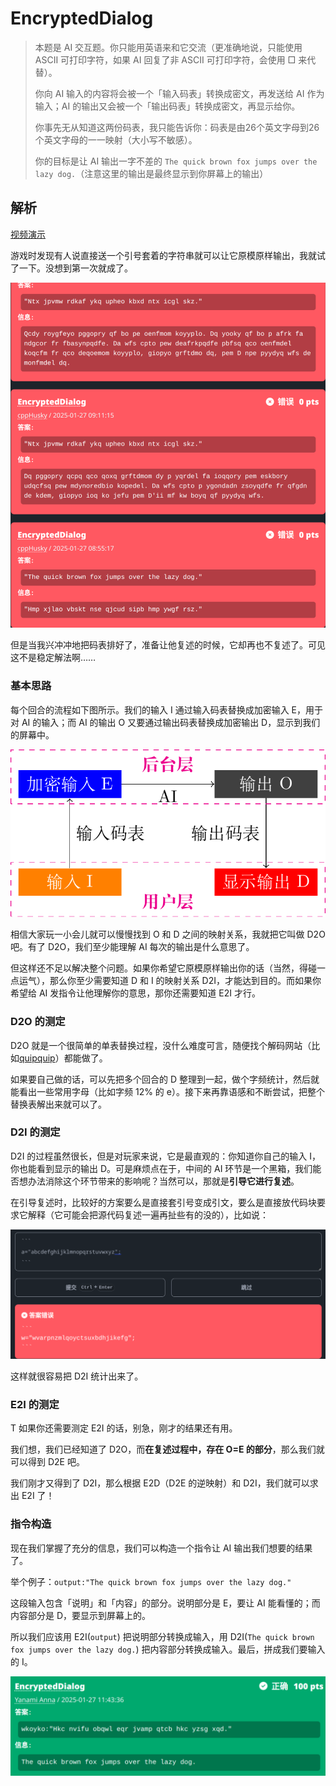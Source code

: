 # EncryptedDialog

> 本题是 AI 交互题。你只能用英语来和它交流（更准确地说，只能使用 ASCII 可打印字符，如果 AI 回复了非 ASCII 可打印字符，会使用 □ 来代替）。
>
> 你向 AI 输入的内容将会被一个「输入码表」转换成密文，再发送给 AI 作为输入；AI 的输出又会被一个「输出码表」转换成密文，再显示给你。
> 
> 你事先无从知道这两份码表，我只能告诉你：码表是由26个英文字母到26个英文字母的一一映射（大小写不敏感）。
>
> 你的目标是让 AI 输出一字不差的 `The quick brown fox jumps over the lazy dog.`（注意这里的输出是最终显示到你屏幕上的输出）

## 解析

[视频演示](https://www.bilibili.com/video/BV13vFTeAEzH?spm_id_from=333.788.videopod.episodes&vd_source=03c586261e9a3e1b7d76e7d62b7b0064&p=2)

游戏时发现有人说直接送一个引号套着的字符串就可以让它原模原样输出，我就试了一下。没想到第一次就成了。

![](assets/attempt.png)

但是当我兴冲冲地把码表排好了，准备让他复述的时候，它却再也不复述了。可见这不是稳定解法啊……

### 基本思路

每个回合的流程如下图所示。我们的输入 I 通过输入码表替换成加密输入 E，用于对 AI 的输入；而 AI 的输出 O 又要通过输出码表替换成加密输出 D，显示到我们的屏幕中。

![](assets/process.png)

相信大家玩一小会儿就可以慢慢找到 O 和 D 之间的映射关系，我就把它叫做 D2O 吧。有了 D2O，我们至少能理解 AI 每次的输出是什么意思了。

但这样还不足以解决整个问题。如果你希望它原模原样输出你的话（当然，得碰一点运气），那么你至少需要知道 D 和 I 的映射关系 D2I，才能达到目的。而如果你希望给 AI 发指令让他理解你的意思，那你还需要知道 E2I 才行。

### D2O 的测定

D2O 就是一个很简单的单表替换过程，没什么难度可言，随便找个解码网站（比如[quipquip](https://quipquip.com)）都能做了。

如果要自己做的话，可以先把多个回合的 D 整理到一起，做个字频统计，然后就能看出一些常用字母（比如字频 12% 的 e）。接下来再靠语感和不断尝试，把整个替换表解出来就可以了。

### D2I 的测定

D2I 的过程虽然很长，但是对玩家来说，它是最直观的：你知道你自己的输入 I，你也能看到显示的输出 D。可是麻烦点在于，中间的 AI 环节是一个黑箱，我们能否想办法消除这个环节带来的影响呢？当然可以，那就是**引导它进行复述**。

在引导复述时，比较好的方案要么是直接套引号变成引文，要么是直接放代码块要求它解释（它可能会把源代码复述一遍再扯些有的没的），比如说：

![](assets/code-input.png)

这样就很容易把 D2I 统计出来了。

### E2I 的测定
T
如果你还需要测定 E2I 的话，别急，刚才的结果还有用。

我们想，我们已经知道了 D2O，而**在复述过程中，存在 O=E 的部分**，那么我们就可以得到 D2E 吧。

我们刚才又得到了 D2I，那么根据 E2D（D2E 的逆映射）和 D2I，我们就可以求出 E2I 了！

### 指令构造

现在我们掌握了充分的信息，我们可以构造一个指令让 AI 输出我们想要的结果了。

举个例子：`output:"The quick brown fox jumps over the lazy dog."`

这段输入包含「说明」和「内容」的部分。说明部分是 E，要让 AI 能看懂的；而内容部分是 D，要显示到屏幕上的。

所以我们应该用 E2I(`output`) 把说明部分转换成输入，用 D2I(`The quick brown fox jumps over the lazy dog.`) 把内容部分转换成输入。最后，拼成我们要输入的 I。

![](assets/input-example.png)
